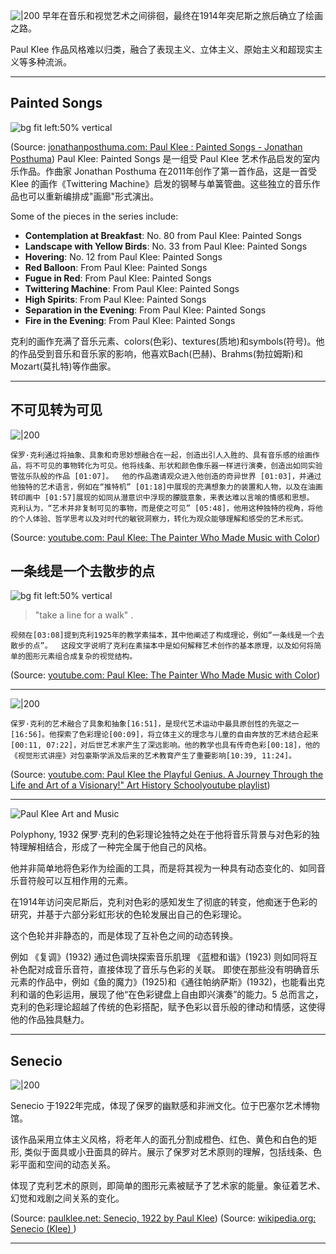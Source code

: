 
![|200](https://i.ytimg.com/vi/SLLFl7FfH9k/hqdefault.jpg)
早年在音乐和视觉艺术之间徘徊，最终在1914年突尼斯之旅后确立了绘画之路。

Paul Klee 作品风格难以归类，融合了表现主义、立体主义、原始主义和超现实主义等多种流派。



---


## Painted Songs 
![bg fit left:50% vertical](https://i.imgur.com/5Fkk4Dv.webp)

(Source:  [jonathanposthuma.com: Paul Klee : Painted Songs - Jonathan Posthuma](https://www.jonathanposthuma.com/paul-klee--painted-songs.html))
Paul Klee: Painted Songs 是一组受 Paul Klee 艺术作品启发的室内乐作品。作曲家 Jonathan Posthuma 在2011年创作了第一首作品，这是一首受 Klee 的画作《Twittering Machine》启发的钢琴与单簧管曲。这些独立的音乐作品也可以重新编排成"画廊"形式演出。


Some of the pieces in the series include:

- **Contemplation at Breakfast**: No. 80 from Paul Klee: Painted Songs     
- **Landscape with Yellow Birds**: No. 33 from Paul Klee: Painted Songs     
- **Hovering**: No. 12 from Paul Klee: Painted Songs     
- **Red Balloon**: From Paul Klee: Painted Songs     
- **Fugue in Red**: From Paul Klee: Painted Songs     
- **Twittering Machine**: From Paul Klee: Painted Songs     
- **High Spirits**: From Paul Klee: Painted Songs     
- **Separation in the Evening**: From Paul Klee: Painted Songs     
- **Fire in the Evening**: From Paul Klee: Painted Songs     


克利的画作充满了音乐元素、colors(色彩)、textures(质地)和symbols(符号)。他的作品受到音乐和音乐家的影响，他喜欢Bach(巴赫)、Brahms(勃拉姆斯)和Mozart(莫扎特)等作曲家。



---




## 不可见转为可见
![|200](https://i.ytimg.com/vi/8cN4XxfGXnQ/hqdefault.jpg)
```
保罗·克利通过将抽象、具象和奇思妙想融合在一起，创造出引人入胜的、具有音乐感的绘画作品，将不可见的事物转化为可见。他将线条、形状和颜色像乐器一样进行演奏，创造出如同实验管弦乐队般的作品 [01:07]。  他的作品邀请观众进入他创造的奇异世界 [01:03]，并通过他独特的艺术语言，例如在“推特机” [01:18]中展现的充满想象力的装置和人物，以及在油画转印画中 [01:57]展现的如同从潜意识中浮现的朦胧意象，来表达难以言喻的情感和思想。  克利认为，“艺术并非复制可见的事物，而是使之可见” [05:48]，他用这种独特的视角，将他的个人体验、哲学思考以及对时代的敏锐洞察力，转化为观众能够理解和感受的艺术形式。
```
(Source:  [youtube.com: Paul Klee: The Painter Who Made Music with Color](https://youtu.be/8cN4XxfGXnQ?t=186))


## 一条线是一个去散步的点

![bg fit left:50% vertical](https://i.imgur.com/Wy2RZH5.webp)

> "take a line for a walk" .
```
视频在[03:08]提到克利1925年的教学素描本，其中他阐述了构成理论，例如“一条线是一个去散步的点”。  这段文字说明了克利在素描本中是如何解释艺术创作的基本原理，以及如何将简单的图形元素组合成复杂的视觉结构。
```
(Source:  [youtube.com: Paul Klee: The Painter Who Made Music with Color](https://youtu.be/8cN4XxfGXnQ?t=192))


---


![|200](https://i.ytimg.com/vi/_QezvWUxiwI/hqdefault.jpg)
```
保罗·克利的艺术融合了具象和抽象[16:51]，是现代艺术运动中最具原创性的先驱之一[16:56]。他探索了色彩理论[00:09]，将立体主义的理念与儿童的自由奔放的艺术结合起来[00:11, 07:22]，对后世艺术家产生了深远影响。他的教学也具有传奇色彩[00:18]，他的《视觉形式讲座》对包豪斯学派及后来的艺术教育产生了重要影响[10:39, 11:24]。
```
(Source:  [youtube.com: Paul Klee the Playful Genius. A Journey Through the Life and Art of a Visionary!" Art History School](https://youtu.be/_QezvWUxiwI?t=282)[youtube playlist](https://www.youtube.com/watch?v=6ab_QfeL4u4&list=PLLmTzZJykFagaPKnzrjBglL3G_VZA5ZhG))



---
![Paul Klee Art and Music](https://mymodernmet.com/wp/wp-content/uploads/2019/09/paul-klee-art-and-music-1.jpg)

Polyphony, 1932
保罗·克利的色彩理论独特之处在于他将音乐背景与对色彩的独特理解相结合，形成了一种完全属于他自己的风格。

他并非简单地将色彩作为绘画的工具，而是将其视为一种具有动态变化的、如同音乐音符般可以互相作用的元素。

在1914年访问突尼斯后，克利对色彩的感知发生了彻底的转变，他痴迷于色彩的研究，并基于六部分彩虹形状的色轮发展出自己的色彩理论。

这个色轮并非静态的，而是体现了互补色之间的动态转换。

例如
《复调》(1932) 通过色调块探索音乐肌理
《蓝橙和谐》(1923) 则如同将互补色配对成音乐音符，直接体现了音乐与色彩的关联。  即使在那些没有明确音乐元素的作品中，例如《鱼的魔力》(1925)和《通往帕纳萨斯》(1932)，也能看出克利和谐的色彩运用，展现了他“在色彩键盘上自由即兴演奏”的能力。5 总而言之，克利的色彩理论超越了传统的色彩搭配，赋予色彩以音乐般的律动和情感，这使得他的作品独具魅力。



---


## Senecio


![|200](https://www.PaulKlee.net/assets/img/thumb-senecio.jpg)


Senecio 于1922年完成，体现了保罗的幽默感和非洲文化。位于巴塞尔艺术博物馆。

该作品采用立体主义风格，将老年人的面孔分割成橙色、红色、黄色和白色的矩形, 类似于面具或小丑面具的碎片。展示了保罗对艺术原则的理解，包括线条、色彩平面和空间的动态关系。

体现了克利艺术的原则，即简单的图形元素被赋予了艺术家的能量。象征着艺术、幻觉和戏剧之间关系的变化。

(Source:  [paulklee.net: Senecio, 1922 by Paul Klee](https://www.paulklee.net/senecio.jsp#google_vignette))
(Source:  [wikipedia.org: Senecio (Klee) ](https://en.wikipedia.org/wiki/Senecio_(Klee)))


---




